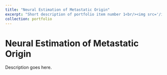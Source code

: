 ```yaml
---
title: "Neural Estimation of Metastatic Origin"
excerpt: "Short description of portfolio item number 1<br/><img src='/images/0000245806_1005274_tumor_assembly.jpg'>"
collection: portfolio
---
```


# Neural Estimation of Metastatic Origin

Description goes here.
